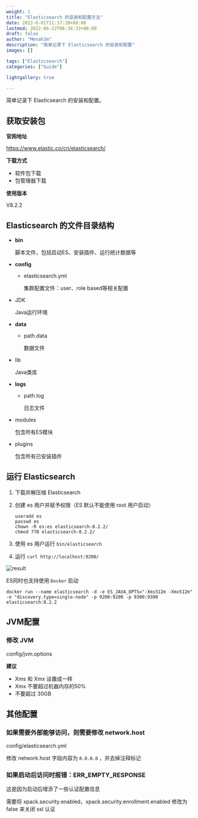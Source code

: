 ```yaml
---
weight: 1
title: "Elasticsearch 的安装和配置方法"
date: 2022-6-01T11:37:20+08:00
lastmod: 2022-06-22T06:34:33+08:00
draft: false
author: "Menah3m"
description: "简单记录下 Elasticsearch 的安装和配置"
images: []

tags: ["Elasticsearch"]
categories: ["Guide"]

lightgallery: true

---
```




简单记录下 Elasticsearch 的安装和配置。

<!--more-->

## 获取安装包

**官网地址**

https://www.elastic.co/cn/elasticsearch/

**下载方式**

- 软件包下载
- 包管理器下载

**使用版本**

V8.2.2

## Elasticsearch 的文件目录结构

- **bin**

  脚本文件，包括启动ES、安装插件、运行统计数据等

- **config**

  - elasticsearch.yml

    集群配置文件：user、role based等相关配置

- JDK

  Java运行环境

- **data**

  - path.data

    数据文件

- lib

  Java类库

- **logs**

  - path.log

    日志文件

- modules

  包含所有ES模块

- plugins

  包含所有已安装插件



## 运行 Elasticsearch

1. 下载并解压缩 Elasticsearch

2. 创建 es 用户并赋予权限（ES 默认不能使用 root 用户启动）

   ```shell
   useradd es
   passwd es
   chown -R es:es elasticsearch-8.2.2/
   chmod 770 elasticsearch-8.2.2/
   ```

3. 使用 es 用户运行 `bin/elasticsearch` 

4. 运行 `curl http://localhost:9200/` 

![result](https://menah3m-image-bucket.oss-cn-chengdu.aliyuncs.com/img/image-20220623113554573-20220623130823304.png)





ES同时也支持使用 `Docker` 启动

```shell
docker run --name elasticsearch -d -e ES_JAVA_OPTS="-Xms512m -Xmx512m" -e "discovery.type=single-node" -p 9200:9200 -p 9300:9300 elasticsearch:8.2.2
```



## JVM配置

### 修改 JVM

config/jvm.options

**建议**

- Xms 和 Xmx 设置成一样
- Xmx 不要超过机器内存的50%
- 不要超过 30GB



## 其他配置

### 如果需要外部能够访问，则需要修改 network.host

config/elasticsearch.yml

修改 network.host 字段内容为 `0.0.0.0` ，并去掉注释标记



### 如果启动后访问时报错：ERR_EMPTY_RESPONSE

这是因为启动后增添了一些认证配置信息

需要将 xpack.security.enabled，xpack.security.enrollment.enabled 修改为 false 来关闭 ssl 认证
